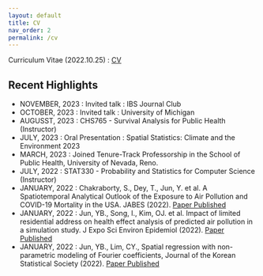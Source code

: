 ```yaml
---
layout: default
title: CV
nav_order: 2
permalink: /cv
---
```


Curriculum Vitae (2022.10.25) : [CV](https://github.com/junpeea/junpeea.github.io/blob/main/cv/221025_CV_JYB.pdf) 


## Recent Highlights

* NOVEMBER, 2023 : Invited talk : IBS Journal Club
* OCTOBER, 2023  : Invited talk : University of Michigan
* AUGUSST, 2023 : CHS765 - Survival Analysis for Public Health (Instructor)
* JULY, 2023 : Oral Presentation : Spatial Statistics: Climate and the Environment 2023
* MARCH, 2023 : Joined Tenure-Track Professorship in the School of Public Health, University of Nevada, Reno.
* JULY,   2022 : STAT330 - Probability and Statistics for Computer Science (Instructor)
* JANUARY, 2022 : Chakraborty, S., Dey, T., Jun, Y. et al. A Spatiotemporal Analytical Outlook of the Exposure to Air Pollution and COVID-19 Mortality in the USA. JABES (2022). [Paper Published](https://doi.org/10.1007/s13253-022-00487-1)
* JANUARY, 2022 : Jun, YB., Song, I., Kim, OJ. et al. Impact of limited residential address on health effect analysis of predicted air pollution in a simulation study. J Expo Sci Environ Epidemiol (2022). [Paper Published](https://doi.org/10.1038/s41370-022-00412-1)
* JANUARY, 2022 : Jun, YB., Lim, CY., Spatial regression with non-parametric modeling of Fourier coefficients, Journal of the Korean Statistical Society (2022). [Paper Published](https://doi.org/10.1007/s42952-021-00156-y)
 
